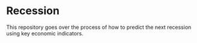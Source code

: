 # Recession
This repository goes over the process of how to predict the next recession using key economic indicators.
